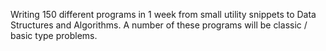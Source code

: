Writing 150 different programs in 1 week from small utility snippets to Data Structures and Algorithms. A number of these programs will be classic / basic type problems. 